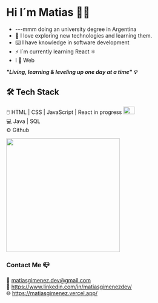 # Hi I´m Matias 👋🏽

- ---mmm doing an university degree in Argentina
- 🌱 I love exploring new technologies and learning them.
- ⌨️ I have knowledge in software development
- ⚡ I´m currently learning React ⚛️
-  I 🧡 Web

***"Living, learning & leveling up one day at a time" 💡***

## 🛠 Tech Stack

🖱️   HTML | CSS | JavaScript | React in progress <img width='30px' height='20px' src='https://media.tenor.com/UnFx-k_lSckAAAAM/amalie-steiness.gif'> </img> <br/>
💻   Java | SQL <br/>
⚙️   Github 

<img width='300px' height='300px' src='https://i.pinimg.com/originals/06/60/ef/0660efe82fa3da42ed56eef013171835.gif'> </img>

### Contact Me 📪

📧 matiasgimenez.dev@gmail.com <br/>
👔 https://www.linkedin.com/in/matiasgimenezdev/ <br/>
🌐 https://matiasgimenez.vercel.app/

